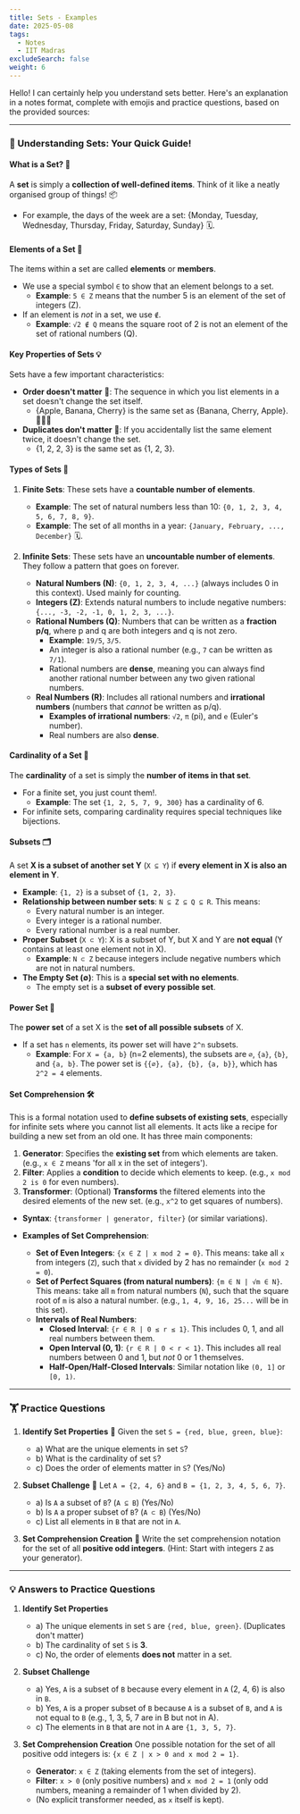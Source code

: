 ```yaml
---
title: Sets - Examples
date: 2025-05-08
tags:
  - Notes 
  - IIT Madras
excludeSearch: false
weight: 6
---
```


Hello! I can certainly help you understand sets better. Here's an explanation in a notes format, complete with emojis and practice questions, based on the provided sources:

---

### 📝 Understanding Sets: Your Quick Guide!

#### What is a Set? 🤝
A **set** is simply a **collection of well-defined items**. Think of it like a neatly organised group of things! 📦
*   For example, the days of the week are a set: {Monday, Tuesday, Wednesday, Thursday, Friday, Saturday, Sunday} 🗓️.

#### Elements of a Set 🌟
The items within a set are called **elements** or **members**.
*   We use a special symbol `∈` to show that an element belongs to a set.
    *   **Example**: `5 ∈ Z` means that the number 5 is an element of the set of integers (Z).
*   If an element is *not* in a set, we use `∉`.
    *   **Example**: `√2 ∉ Q` means the square root of 2 is not an element of the set of rational numbers (Q).

#### Key Properties of Sets 💡
Sets have a few important characteristics:
*   **Order doesn't matter** 🔄: The sequence in which you list elements in a set doesn't change the set itself.
    *   {Apple, Banana, Cherry} is the same set as {Banana, Cherry, Apple}. 🍎🍌🍒
*   **Duplicates don't matter** 🚫: If you accidentally list the same element twice, it doesn't change the set.
    *   {1, 2, 2, 3} is the same set as {1, 2, 3}.

#### Types of Sets 🔢

1.  **Finite Sets**: These sets have a **countable number of elements**.
    *   **Example**: The set of natural numbers less than 10: `{0, 1, 2, 3, 4, 5, 6, 7, 8, 9}`.
    *   **Example**: The set of all months in a year: `{January, February, ..., December}` 🗓️.

2.  **Infinite Sets**: These sets have an **uncountable number of elements**. They follow a pattern that goes on forever.
    *   **Natural Numbers (N)**: `{0, 1, 2, 3, 4, ...}` (always includes 0 in this context). Used mainly for counting.
    *   **Integers (Z)**: Extends natural numbers to include negative numbers: `{..., -3, -2, -1, 0, 1, 2, 3, ...}`.
    *   **Rational Numbers (Q)**: Numbers that can be written as a **fraction p/q**, where p and q are both integers and q is not zero.
        *   **Example**: `19/5`, `3/5`.
        *   An integer is also a rational number (e.g., `7` can be written as `7/1`).
        *   Rational numbers are **dense**, meaning you can always find another rational number between any two given rational numbers.
    *   **Real Numbers (R)**: Includes all rational numbers and **irrational numbers** (numbers that *cannot* be written as p/q).
        *   **Examples of irrational numbers**: `√2`, `π` (pi), and `e` (Euler's number).
        *   Real numbers are also **dense**.

#### Cardinality of a Set 📏
The **cardinality** of a set is simply the **number of items in that set**.
*   For a finite set, you just count them!.
    *   **Example**: The set `{1, 2, 5, 7, 9, 300}` has a cardinality of 6.
*   For infinite sets, comparing cardinality requires special techniques like bijections.

#### Subsets 🗂️
A set **X is a subset of another set Y** (`X ⊆ Y`) if **every element in X is also an element in Y**.
*   **Example**: `{1, 2}` is a subset of `{1, 2, 3}`.
*   **Relationship between number sets**: `N ⊆ Z ⊆ Q ⊆ R`. This means:
    *   Every natural number is an integer.
    *   Every integer is a rational number.
    *   Every rational number is a real number.
*   **Proper Subset** (`X ⊂ Y`): X is a subset of Y, but X and Y are **not equal** (Y contains at least one element not in X).
    *   **Example**: `N ⊂ Z` because integers include negative numbers which are not in natural numbers.
*   **The Empty Set (∅)**: This is a **special set with no elements**.
    *   The empty set is a **subset of every possible set**.

#### Power Set 🚀
The **power set** of a set X is the **set of all possible subsets** of X.
*   If a set has `n` elements, its power set will have `2^n` subsets.
    *   **Example**: For `X = {a, b}` (n=2 elements), the subsets are `∅`, `{a}`, `{b}`, and `{a, b}`. The power set is `{{∅}, {a}, {b}, {a, b}}`, which has `2^2 = 4` elements.

#### Set Comprehension 🛠️
This is a formal notation used to **define subsets of existing sets**, especially for infinite sets where you cannot list all elements. It acts like a recipe for building a new set from an old one.
It has three main components:
1.  **Generator**: Specifies the **existing set** from which elements are taken. (e.g., `x ∈ Z` means 'for all x in the set of integers').
2.  **Filter**: Applies a **condition** to decide which elements to keep. (e.g., `x mod 2 is 0` for even numbers).
3.  **Transformer**: (Optional) **Transforms** the filtered elements into the desired elements of the new set. (e.g., `x^2` to get squares of numbers).

*   **Syntax**: `{transformer | generator, filter}` (or similar variations).

*   **Examples of Set Comprehension**:
    *   **Set of Even Integers**: `{x ∈ Z | x mod 2 = 0}`. This means: take all `x` from integers (`Z`), such that `x` divided by 2 has no remainder (`x mod 2 = 0`).
    *   **Set of Perfect Squares (from natural numbers)**: `{m ∈ N | √m ∈ N}`. This means: take all `m` from natural numbers (`N`), such that the square root of `m` is also a natural number. (e.g., `1, 4, 9, 16, 25...` will be in this set).
    *   **Intervals of Real Numbers**:
        *   **Closed Interval**: `{r ∈ R | 0 ≤ r ≤ 1}`. This includes 0, 1, and all real numbers between them.
        *   **Open Interval (0, 1)**: `{r ∈ R | 0 < r < 1}`. This includes all real numbers between 0 and 1, but *not* 0 or 1 themselves.
        *   **Half-Open/Half-Closed Intervals**: Similar notation like `(0, 1]` or `[0, 1)`.

---

### 🏋️ Practice Questions

1.  **Identify Set Properties** 🤔
    Given the set `S = {red, blue, green, blue}`:
    *   a) What are the unique elements in set `S`?
    *   b) What is the cardinality of set `S`?
    *   c) Does the order of elements matter in `S`? (Yes/No)

2.  **Subset Challenge** 🧐
    Let `A = {2, 4, 6}` and `B = {1, 2, 3, 4, 5, 6, 7}`.
    *   a) Is `A` a subset of `B`? (`A ⊆ B`) (Yes/No)
    *   b) Is `A` a proper subset of `B`? (`A ⊂ B`) (Yes/No)
    *   c) List all elements in `B` that are not in `A`.

3.  **Set Comprehension Creation** 📝
    Write the set comprehension notation for the set of all **positive odd integers**. (Hint: Start with integers `Z` as your generator).

---

### 💡 Answers to Practice Questions

1.  **Identify Set Properties**
    *   a) The unique elements in set `S` are `{red, blue, green}`. (Duplicates don't matter)
    *   b) The cardinality of set `S` is **3**.
    *   c) No, the order of elements **does not** matter in a set.

2.  **Subset Challenge**
    *   a) Yes, `A` is a subset of `B` because every element in `A` (2, 4, 6) is also in `B`.
    *   b) Yes, `A` is a proper subset of `B` because `A` is a subset of `B`, and `A` is not equal to `B` (e.g., 1, 3, 5, 7 are in B but not in A).
    *   c) The elements in `B` that are not in `A` are `{1, 3, 5, 7}`.

3.  **Set Comprehension Creation**
    One possible notation for the set of all positive odd integers is:
    `{x ∈ Z | x > 0 and x mod 2 = 1}`.
    *   **Generator**: `x ∈ Z` (taking elements from the set of integers).
    *   **Filter**: `x > 0` (only positive numbers) and `x mod 2 = 1` (only odd numbers, meaning a remainder of 1 when divided by 2).
    *   (No explicit transformer needed, as `x` itself is kept).